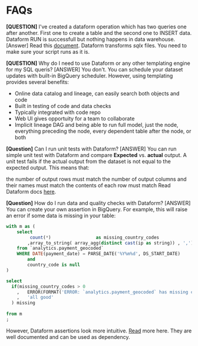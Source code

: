 # FAQs


**[QUESTION]**
I've created a dataform operation which has two queries one after another. First one to create a table and the second one to INSERT data. Dataform RUN is successfull but nothing happens in data warehouse.
[Answer] Read this [document](https://docs.dataform.co/guides/operations). Dataform transforms *sqlx* files. You need to make sure your script runs as it is.



**[QUESTION]**
Why do I need to use Dataform or any other templating engine for my SQL queris?
[ANSWER]
You don't. You can schedule your dataset updates with built-in BigQuery scheduler. However, using templating provides several benefits:
- Online data catalog and lineage, can easily search both objects and code
- Built in testing of code and data checks
- Typically integrated with code repo
- Web UI gives opportuity for a team to collaborate
- Implicit lineage DAG and being able to run full model, just the node, everything preceding the node, every dependent table after the node, or both

**[Question]**
Can I run unit tests with Dataform?
[ANSWER]
You can run simple unit test with Dataform and compare **Expected** vs. **actual** output.
A unit test fails if the actual output from the dataset is not equal to the expected output. This means that:

the number of output rows must match
the number of output columns and their names must match
the contents of each row must match
Read Dataform docs [here](https://docs.dataform.co/guides/tests).

**[Question]**
How do I run data and quality checks with Dataform?
[ANSWER]
You can create your own assertion in BigQuery. For example, this will raise an error if some data is missing in your table:
~~~sql
with m as (
    select 
         count(*)                 as missing_country_codes
        ,array_to_string( array_agg(distinct cast(ip as string)) , ',') as ips
    from `analytics.payment_geocoded` 
    WHERE DATE(payment_date) = PARSE_DATE('%Y%m%d', DS_START_DATE) 
        and
        country_code is null
)

select
  if(missing_country_codes > 0
    ,   ERROR(FORMAT('ERROR: `analytics.payment_geocoded` has missing country codes: %t for partition date %t.', ips, cast(PARSE_DATE('%Y%m%d', DS_START_DATE)  as STRING) ))
    ,   'all good' 
  ) missing
  
from m
;
~~~
However, Dataform assertions look more intuitive.
[Read](https://docs.dataform.co/guides/assertions) more here. They are well documented and can be used as dependency.

